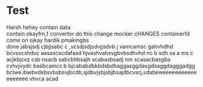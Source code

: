 # Test
Harsh
hehey
contain
data    
contain
okayfm,f
convertor
do this
change
mocker
cHANGES
containerfd
come on
ojkay
hardik
pmakingbs  
done
jabsjsdj
cjbjjsabc
c ,vcsdjsdjsdvjjsdvb j
vamcamsc
gahvhdhd
bcvsvcshdvc
aasascscdafasd
 hjvashvahsvgbvbsdhvhd
 nc b  sdh
sa a ms c
acjkbjcxz
csb nsacb
sabcbhbsajh
scabasbsadj
 nm scasacbasgba
 cvhvjvydc
basbcamcs b
bjcababdbkbdsbdhaggasggdasgdsaggdagggadgg
bclwe.ibwbvdsbsvbsbsvjbcdb,sjdbvjsbjsbjbsajdbcvsrj,sdabeweeeeeeeeeeeeeeeeee
vhvca acad

